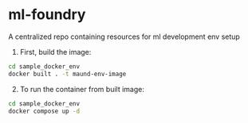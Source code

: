 # ml-foundry
A centralized repo containing resources for ml development env setup

1. First, build the image:
```bash
cd sample_docker_env
docker built . -t maund-env-image
```

2. To run the container from built image:
```bash
cd sample_docker_env
docker compose up -d
```